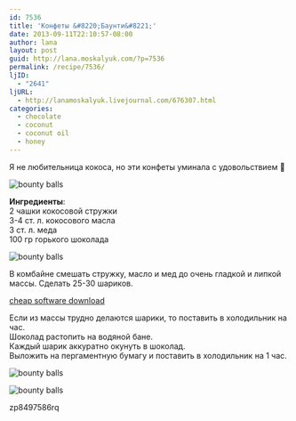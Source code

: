 ```yaml
---
id: 7536
title: 'Конфеты &#8220;Баунти&#8221;'
date: 2013-09-11T22:10:57-08:00
author: lana
layout: post
guid: http://lana.moskalyuk.com/?p=7536
permalink: /recipe/7536/
ljID:
  - "2641"
ljURL:
  - http://lanamoskalyuk.livejournal.com/676307.html
categories:
  - chocolate
  - coconut
  - coconut oil
  - honey
---
```

Я не любительница кокоса, но эти конфеты уминала с удовольствием 🙂

![bounty balls](http://farm8.staticflickr.com/7327/9730127834_2049b3dd34_c.jpg) 

**Ингредиенты**:  
2 чашки кокосовой стружки  
3-4 ст. л. кокосового масла  
3 ст. л. меда  
100 гр горького шоколада

![bounty balls](http://farm6.staticflickr.com/5458/9730118890_04be4ef9de_c.jpg) 

В комбайне смешать стружку, масло и мед до очень гладкой и липкой массы. Сделать 25-30 шариков. 

<div>
  <a href='http://cheap-software-downloads.com/' title='cheap software download'>cheap software download</a>
</div>

Если из массы трудно делаются шарики, то поставить в холодильник на час.  
Шоколад растопить на водяной бане.  
Каждый шарик аккуратно окунуть в шоколад.  
Выложить на пергаментную бумагу и поставить в холодильник на 1 час.

![bounty balls](http://farm4.staticflickr.com/3782/9726900627_2896feeabe_c.jpg) 

![bounty balls](http://farm4.staticflickr.com/3828/9730131958_2a653bb2e4_c.jpg) 

<div>
  zp8497586rq
</div>